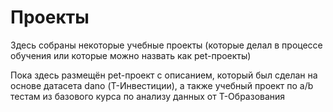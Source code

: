 # Проекты
  Здесь собраны некоторые учебные проекты (которые делал в процессе обучения или которые можно назвать как pet-проекты)
  
  Пока здесь размещён pet-проект с описанием, который был сделан на основе датасета dano (Т-Инвестиции), а также учебный проект по a/b тестам из базового курса по анализу данных от Т-Образования

  
